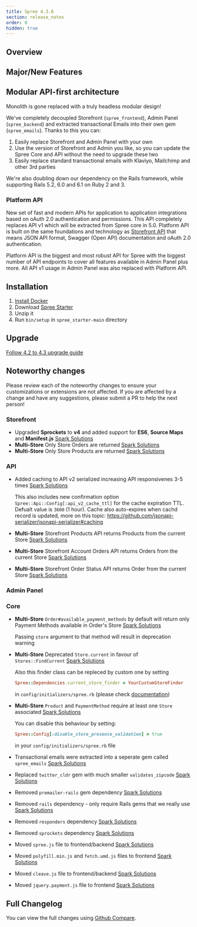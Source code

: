 ```yaml
---
title: Spree 4.3.0
section: release_notes
order: 0
hidden: true
---
```


## Overview


## Major/New Features

## Modular API-first architecture

Monolith is gone replaced with a truly headless modular design!

We've completely decoupled Storefront (`spree_frontend`), Admin Panel (`spree_backend`) and extracted transactional Emails into their own gem (`spree_emails`). Thanks to this you can:

   1. Easily replace Storefront and Admin Panel with your own
   2. Use the version of Storefront and Admin you like, so you can update the Spree Core and API without the need to upgrade these two
   3. Easily replace standard transactional emails with Klaviyo, Mailchimp and other 3rd parties
 
We're also doubling down our dependency on the Rails framework, while supporting Rails 5.2, 6.0 and 6.1 on Ruby 2 and 3.

### Platform API

New set of fast and modern APIs for application to application integrations based on oAuth 2.0 authentication and permissions.
This API completely replaces API v1 which will be extracted from Spree core in 5.0. Platform API is built on the same 
foundations and technology as [Storefront API](https://api.spreecommerce.org/docs/api-v2/api/docs/v2/storefront/index.yaml) 
that means JSON API format, Swagger (Open API) documentation and oAuth 2.0 authentication.

Platform API is the biggest and most robust API for Spree with the biggest number of API endpoints to cover all features
available in Admin Panel plus more. All API v1 usage in Admin Panel was also replaced with Platform API.

## Installation

1. [Install Docker](https://docs.docker.com/get-docker/)
2. Download [Spree Starter](https://github.com/spree/spree_starter/archive/main.zip)
3. Unzip it
4. Run `bin/setup` in `spree_starter-main` directory

## Upgrade

[Follow 4.2 to 4.3 upgrade guide](/developer/upgrades/four-dot-two-to-four-dot-three.html)

## Noteworthy changes

Please review each of the noteworthy changes to ensure your customizations or extensions are not affected. If you are affected by a change and have any suggestions, please submit a PR to help the next person!

### Storefront

* Upgraded **Sprockets** to **v4** and added support for **ES6**, **Source Maps** and **Manifest.js**  [Spark Solutions](https://github.com/spree/spree/pull/10852)
* **Multi-Store** Only Store Orders are returned [Spark Solutions](https://github.com/spree/spree/pull/11126/commits/a694445a99a41f36825666fe04f73f020951fa2e)
* **Multi-Store** Only Store Products are returned [Spark Solutions](https://github.com/spree/spree/pull/11126/commits/e72ced9330e371211027d7a3371792d8fd5ed6e1)

### API

* Added caching to API v2 serialized increasing API responsivenes 3-5 times [Spark Solutions](https://github.com/spree/spree/pull/10875)

    This also includes new confirmation option `Spree::Api::Config[:api_v2_cache_ttl]` for the cache expiration TTL. Defualt value is `3600` (1 hour). Cache also auto-expires when cachd record is updated, more on this topic: https://github.com/jsonapi-serializer/jsonapi-serializer#caching
    
* **Multi-Store** Storefront Products API returns Products from the current Store [Spark Solutions](https://github.com/spree/spree/pull/11126)
* **Multi-Store** Storefront Account Orders API returns Orders from the current Store [Spark Solutions](https://github.com/spree/spree/pull/11126)
* **Multi-Store** Storefront Order Status API returns Order from the current Store [Spark Solutions](https://github.com/spree/spree/pull/11126)

### Admin Panel

### Core

* **Multi-Store** `Order#available_payment_methods` by default will return only Payment Methods available in Order's Store [Spark Solutions](https://github.com/spree/spree/pull/11126/commits/8f52301c8178e04bb1aa6a03cde5ebb9f0063cbb)

    Passing `store` argument to that method will result in deprecation warning
* **Multi-Store** Deprecated `Store.current` in favour of ` Stores::FindCurrent` [Spark Solutions](https://github.com/spree/spree/pull/11126/commits/f3414d67b92a2b1d2eb920abab95ff48ab8afd72)

  Also this finder class can be repleced by custom one by setting 
  
  ```ruby
  Spree::Dependencies.current_store_finder = YourCustomStoreFinder
  ``` 
  in `config/initializers/spree.rb` (please check [documentation](https://guides.spreecommerce.org/developer/customization/dependencies.html))
* **Multi-Store** `Product` and `PaymentMethod` require at least one `Store` associated [Spark Solutions](https://github.com/spree/spree/pull/11141)
    
    You can disable this behaviour by setting:

    ```ruby
    Spree::Config[:disable_store_presence_validation] = true
    ```

    in your `config/initializers/spree.rb` file

* Transactional emails were extracted into a seperate gem called `spree_emails` [Spark Solutions](https://github.com/spree/spree/pull/11110/commits/1ebb0dd8c7f8f7e296f21c630886b05869b6acbc)
* Replaced `twitter_cldr` gem with much smaller `validates_zipcode` [Spark Solutions](https://github.com/spree/spree/pull/11077)
* Removed `premailer-rails` gem dependency [Spark Solutions](https://github.com/spree/spree/pull/11041/commits/2726da8db3992306fcde58175e17a379029e2955)
* Removed `rails` dependency - only require Rails gems that we really use [Spark Solutions](https://github.com/spree/spree/pull/11041/commits/2dc16c59204257e7e01cee386d9cad4824f4c107)
* Removed `responders` dependency [Spark Solutions](https://github.com/spree/spree/pull/11041/commits/9751b9b9cd02c3f88a7727eade676f6635c4da09)
* Removed `sprockets` dependency [Spark Solutions](https://github.com/spree/spree/pull/11041/commits/f87c44fbd3b4a99c6fa04cf089655e84efb29a56)
* Moved `spree.js` file to frontend/backend [Spark Solutions](https://github.com/spree/spree/pull/11110/commits/57d1bd9d9d44525c2cbac769726bc617e6e7e809)
* Moved `polyfill.min.js` and `fetch.umd.js` files to frontend [Spark Solutions](https://github.com/spree/spree/pull/11110/commits/e0d2901665cbf56633e8d86b2a822b4f5b916a0b)
* Moved `cleave.js` file to frontend/backend [Spark Solutions](https://github.com/spree/spree/pull/11110/commits/2dc959d3c0c75c3efe7494ec754c127cb8a392d4)
* Moved `jquery.payment.js` file to frontend [Spark Solutions](https://github.com/spree/spree/pull/11110/commits/3605d678486312eefd725f4ee6918c93bd3215ca)

## Full Changelog

You can view the full changes using [Github Compare](https://github.com/spree/spree/compare/4-2-stable...4-3-stable).
